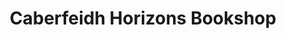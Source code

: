 ---
title: "Caberfeidh Horizons Bookshop"
url: /kingussie/caberfeidh-horizons-bookshop/
shop: books
---